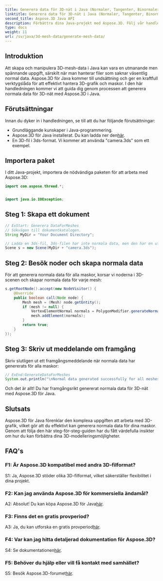 ```yaml
---
title: Generera data för 3D-nät i Java (Normaler, Tangenter, Binormaler)
linktitle: Generera data för 3D-nät i Java (Normaler, Tangenter, Binormaler)
second_title: Aspose.3D Java API
description: Förbättra dina Java-projekt med Aspose.3D. Följ vår handledning för att enkelt generera normala data för 3D-nät. Dyk in i 3D-grafik med lätthet.
type: docs
weight: 11
url: /sv/java/3d-mesh-data/generate-mesh-data/
---
```

## Introduktion

Att skapa och manipulera 3D-mesh-data i Java kan vara en utmanande men spännande uppgift, särskilt när man hanterar filer som saknar väsentlig normal data. Aspose.3D för Java kommer till undsättning och ger en kraftfull verktygslåda för att effektivt hantera 3D-grafik och maskor. I den här handledningen kommer vi att guida dig genom processen att generera normala data för 3D-nät med Aspose.3D i Java.

## Förutsättningar

Innan du dyker in i handledningen, se till att du har följande förutsättningar:

- Grundläggande kunskaper i Java-programmering.
-  Aspose.3D för Java installerat. Du kan ladda ner den[här](https://releases.aspose.com/3d/java/).
- En 3D-fil i 3ds-format. Vi kommer att använda "camera.3ds" som ett exempel.

## Importera paket

I ditt Java-projekt, importera de nödvändiga paketen för att arbeta med Aspose.3D:

```java
import com.aspose.threed.*;


import java.io.IOException;
```

## Steg 1: Skapa ett dokument

```java
// ExStart: Generera DataForMeshes
// Sökvägen till dokumentkatalogen.
String MyDir = "Your Document Directory";

// Ladda en 3ds-fil, 3ds-filen har inte normala data, men den har en utjämningsgrupp
Scene s = new Scene(MyDir + "camera.3ds");
```

## Steg 2: Besök noder och skapa normala data

För att generera normala data för alla maskor, korsar vi noderna i 3D-scenen och skapar normala data för varje mesh:

```java
s.getRootNode().accept(new NodeVisitor() {
    @Override
    public boolean call(Node node) {
        Mesh mesh = (Mesh) node.getEntity();
        if (mesh != null) {
            VertexElementNormal normals = PolygonModifier.generateNormal(mesh);
            mesh.addElement(normals);
        }
        return true;
    }
});
```

## Steg 3: Skriv ut meddelande om framgång

Skriv slutligen ut ett framgångsmeddelande när normala data har genererats för alla maskor:

```java
// ExEnd:GenerateDataForMeshes
System.out.println("\nNormal data generated successfully for all meshes.");
```

Och det är allt! Du har framgångsrikt genererat normala data för 3D-nät med Aspose.3D för Java.

## Slutsats

Aspose.3D för Java förenklar den komplexa uppgiften att arbeta med 3D-grafik, vilket gör att du effektivt kan generera normala data för dina maskor. Genom att följa den här steg-för-steg-guiden har du fått värdefulla insikter om hur du kan förbättra dina 3D-modelleringsmöjligheter.

## FAQ's

### F1: Är Aspose.3D kompatibel med andra 3D-filformat?

S1: Ja, Aspose.3D stöder olika 3D-filformat, vilket säkerställer flexibilitet i dina projekt.

### F2: Kan jag använda Aspose.3D för kommersiella ändamål?

 A2: Absolut! Du kan köpa Aspose.3D för Java[här](https://purchase.aspose.com/buy).

### F3: Finns det en gratis provperiod?

 A3: Ja, du kan utforska en gratis provperiod[här](https://releases.aspose.com/).

### F4: Var kan jag hitta detaljerad dokumentation för Aspose.3D?

 S4: Se dokumentationen[här](https://reference.aspose.com/3d/java/).

### F5: Behöver du hjälp eller vill få kontakt med samhället?

 S5: Besök Aspose.3D-forumet[här](https://forum.aspose.com/c/3d/18).